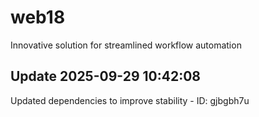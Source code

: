 # web18
Innovative solution for streamlined workflow automation

## Update 2025-09-29 10:42:08
Updated dependencies to improve stability - ID: gjbgbh7u

